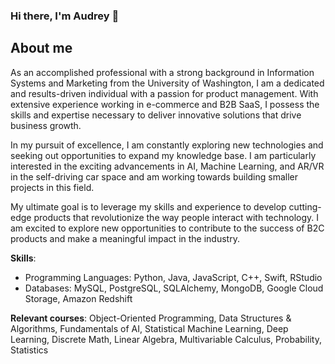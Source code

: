 ### Hi there, I'm Audrey 👋

## About me

As an accomplished professional with a strong background in Information Systems and Marketing from the University of Washington, I am a dedicated and results-driven individual with a passion for product management. With extensive experience working in e-commerce and B2B SaaS, I possess the skills and expertise necessary to deliver innovative solutions that drive business growth.

In my pursuit of excellence, I am constantly exploring new technologies and seeking out opportunities to expand my knowledge base. I am particularly interested in the exciting advancements in AI, Machine Learning, and AR/VR in the self-driving car space and am working towards building smaller projects in this field.

My ultimate goal is to leverage my skills and experience to develop cutting-edge products that revolutionize the way people interact with technology. I am excited to explore new opportunities to contribute to the success of B2C products and make a meaningful impact in the industry.

<b>Skills</b>:
- Programming Languages: Python, Java, JavaScript, C++, Swift, RStudio
- Databases: MySQL, PostgreSQL, SQLAlchemy, MongoDB, Google Cloud Storage, Amazon Redshift

<b>Relevant courses</b>: Object-Oriented Programming, Data Structures & Algorithms, Fundamentals of AI, Statistical Machine Learning, Deep Learning, Discrete Math, Linear Algebra, Multivariable Calculus, Probability, Statistics

<!--
**audreytjokro/audreytjokro** is a ✨ _special_ ✨ repository because its `README.md` (this file) appears on your GitHub profile.

Here are some ideas to get you started:

- 🔭 I’m currently working on ...
- 🌱 I’m currently learning ...
- 👯 I’m looking to collaborate on ...
- 🤔 I’m looking for help with ...
- 💬 Ask me about ...
- 📫 How to reach me: ...
- 😄 Pronouns: ...
- ⚡ Fun fact: ...
-->
